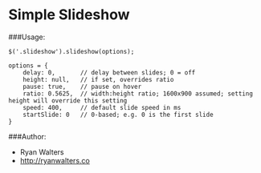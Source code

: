# Simple Slideshow

###Usage:

`$('.slideshow').slideshow(options);`

    options = {
        delay: 0,       // delay between slides; 0 = off
        height: null,   // if set, overrides ratio
        pause: true,    // pause on hover
        ratio: 0.5625,  // width:height ratio; 1600x900 assumed; setting height will override this setting
        speed: 400,     // default slide speed in ms
        startSlide: 0   // 0-based; e.g. 0 is the first slide
    }

###Author:

- Ryan Walters
- http://ryanwalters.co